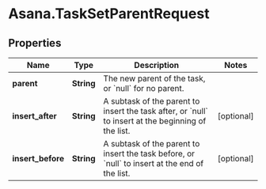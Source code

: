 # Asana.TaskSetParentRequest

## Properties
Name | Type | Description | Notes
------------ | ------------- | ------------- | -------------
**parent** | **String** | The new parent of the task, or &#x60;null&#x60; for no parent. | 
**insert_after** | **String** | A subtask of the parent to insert the task after, or &#x60;null&#x60; to insert at the beginning of the list. | [optional] 
**insert_before** | **String** | A subtask of the parent to insert the task before, or &#x60;null&#x60; to insert at the end of the list. | [optional] 
